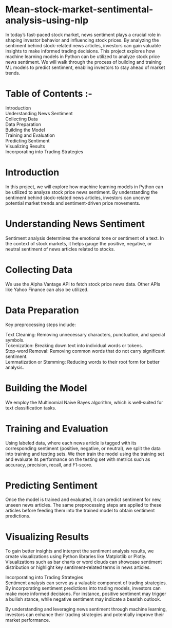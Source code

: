 # Mean-stock-market-sentimental-analysis-using-nlp
In today’s fast-paced stock market, news sentiment plays a crucial role in shaping investor behavior and influencing stock prices. By analyzing the sentiment behind stock-related news articles, investors can gain valuable insights to make informed trading decisions. This project explores how machine learning models in Python can be utilized to analyze stock price news sentiment. We will walk through the process of building and training ML models to predict sentiment, enabling investors to stay ahead of market trends.

# Table of Contents :-                       
Introduction               
Understanding News Sentiment                              
Collecting Data                              
Data Preparation                           
Building the Model                                      
Training and Evaluation                               
Predicting Sentiment                                            
Visualizing Results                              
Incorporating into Trading Strategies   
         
# Introduction                            
In this project, we will explore how machine learning models in Python can be utilized to analyze stock price news sentiment. By understanding the sentiment behind stock-related news articles, investors can uncover potential market trends and sentiment-driven price movements.
                                        
# Understanding News Sentiment                                         
Sentiment analysis determines the emotional tone or sentiment of a text. In the context of stock markets, it helps gauge the positive, negative, or neutral sentiment of news articles related to stocks.
                                      
# Collecting Data                                     
We use the Alpha Vantage API to fetch stock price news data. Other APIs like Yahoo Finance can also be utilized.
                                    
# Data Preparation                                               
Key preprocessing steps include:
                                       
Text Cleaning: Removing unnecessary characters, punctuation, and special symbols.                              
Tokenization: Breaking down text into individual words or tokens.                                                 
Stop-word Removal: Removing common words that do not carry significant sentiment.                           
Lemmatization or Stemming: Reducing words to their root form for better analysis.       
                       
# Building the Model
We employ the Multinomial Naive Bayes algorithm, which is well-suited for text classification tasks.                                                                   
                                    
# Training and Evaluation                                                      
Using labeled data, where each news article is tagged with its corresponding sentiment (positive, negative, or neutral), we split the data into training and testing sets. We then train the model using the training set and evaluate its performance on the testing set with metrics such as accuracy, precision, recall, and F1-score.
                                                        
# Predicting Sentiment                                         
Once the model is trained and evaluated, it can predict sentiment for new, unseen news articles. The same preprocessing steps are applied to these articles before feeding them into the trained model to obtain sentiment predictions.
                                        
# Visualizing Results                               
To gain better insights and interpret the sentiment analysis results, we create visualizations using Python libraries like Matplotlib or Plotly. Visualizations such as bar charts or word clouds can showcase sentiment distribution or highlight key sentiment-related terms in news articles.

Incorporating into Trading Strategies                                                         
Sentiment analysis can serve as a valuable component of trading strategies. By incorporating sentiment predictions into trading models, investors can make more informed decisions. For instance, positive sentiment may trigger a bullish stance, while negative sentiment may indicate a bearish outlook.

By understanding and leveraging news sentiment through machine learning, investors can enhance their trading strategies and potentially improve their market performance.
